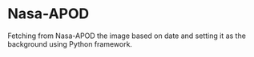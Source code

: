 # Nasa-APOD
Fetching from Nasa-APOD the image based on date and setting it as the background using Python framework.
